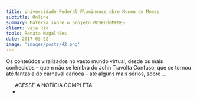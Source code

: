 ```yaml
---
title: Universidade Federal Fluminense abre Museu de Memes
subtitle: Online
summary: Matéria sobre o projeto MUSEUdeMEMES
client: Veja Rio
tools: Renata Magalhães
date: 2017-03-22
image: 'images/posts/42.png'
---
```


Os conteúdos viralizados no vasto mundo virtual, desde os mais conhecidos – quem não se lembra do John Travolta Confuso, que se tornou até fantasia do carnaval carioca – até alguns mais sérios, sobre ...

<div class="post__share"><ul class="share__list list-reset">ACESSE A NOTÍCIA COMPLETA<li class="share__item" style="margin-left: 10px"><a class="share__link share__facebook" style="background: #fa5657" href="http://vejario.abril.com.br/cultura-lazer/universidade-federal-fluminense-abre-museu-de-memes/" title="Link" rel="nofollow"><i class="fa-solid fa-link"></i></a></li></ul></div>
<!-- <div class="gallery-box"><div class="gallery"><img src="/clipping/images/example-1.jpg" loading="lazy" alt="Project"><img src="/clipping/images/example-2.jpg" loading="lazy" alt="Project"></div><em>Gallery / <a href="https://www.freepik.com/" target="_blank">Freepic</a></em></div> -->